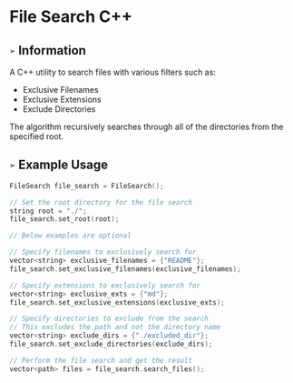 # File Search C++

## `➢` Information
A C++ utility to search files with various filters such as:
* Exclusive Filenames
* Exclusive Extensions
* Exclude Directories

The algorithm recursively searches through all of the directories from the specified root.

## `➢` Example Usage
```cpp
FileSearch file_search = FileSearch();

// Set the root directory for the file search
string root = "./";
file_search.set_root(root);

// Below examples are optional

// Specify filenames to exclusively search for
vector<string> exclusive_filenames = {"README"};
file_search.set_exclusive_filenames(exclusive_filenames);

// Specify extensions to exclusively search for
vector<string> exclusive_exts = {"md"};
file_search.set_exclusive_extensions(exclusive_exts);

// Specify directories to exclude from the search
// This excludes the path and not the directory name
vector<string> exclude_dirs = {"./excluded_dir"};
file_search.set_exclude_directories(exclude_dirs);

// Perform the file search and get the result
vector<path> files = file_search.search_files();
```
